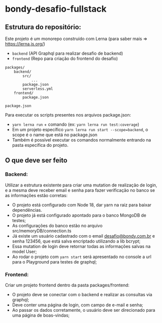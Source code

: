 # bondy-desafio-fullstack

## Estrutura do repositório:

Este projeto é um monorepo construído com Lerna (para saber mais => https://lerna.js.org/)

- `backend` (API Graphql para realizar desafio de backend)
- `frontend` (Repo para criação do frontend do desafio)

```
packages/
    backend/
        src/
            ...
        package.json
        serverless.yml
    frontend/
        package.json

package.json
```

Para executar os scripts presentes nos arquivos package.json:

- `yarn lerna run` + comando (ex: `yarn lerna run test:coverage`)
- Em um projeto específico `yarn lerna run start --scope=backend`, o scope é o name que está no package.json
- Também é possível executar os comandos normalmente entrando na pasta especifica do projeto.

## O que deve ser feito

### Backend:

Utilizar a estrutura existente para criar uma mutation de realização de login, e a mesma deve receber email e senha para fazer verificação no banco se as informações estão corretas:

- O projeto está configurado com Node 18, dar yarn na raiz para baixar dependências.
- O projeto já está configurado apontado para o banco MongoDB de testes;
- As configurações do banco estão no arquivo src/memoryDB/connection.ts
- Já existe um usuário cadastrado com o email desafio@bondy.com.br e senha 123456, que está salva encriptado utilizando a lib bcrypt;
- Essa mutation de login deve retornar todas as informações salvas na model User;
- Ao rodar o projeto com `yarn start` será apresentado no console a url para o Playground para testes de graphql;

### Frontend:

Criar um projeto frontend dentro da pasta packages/frontend:

- O projeto deve se conectar com o backend e realizar as consultas via graphql;
- Deve conter uma página de login, com campo de e-mail e senha;
- Ao passar os dados corretamente, o usuário deve ser direcionado para uma página de boas-vindas;
